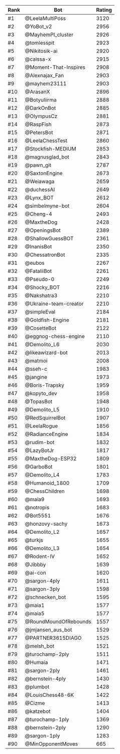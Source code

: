 Rank|Bot|Rating
---|---|---
#1|@LeelaMultiPoss|3120
#2|@YoBot_v2|2956
#3|@MayhemPI_cluster|2926
#4|@tomlesspit|2923
#5|@Nikitosik-ai|2920
#6|@caissa-x|2915
#7|@Moment-That-Inspires|2908
#8|@Alexnajax_Fan|2903
#9|@mayhem23111|2903
#10|@ArasanX|2896
#11|@Botyuliirma|2888
#12|@DarkOnBot|2885
#13|@OlympusCz|2881
#14|@RaspFish|2873
#15|@PetersBot|2871
#16|@LeelaChessTest|2860
#17|@Stockfish-MEDIUM|2853
#18|@magnusglad_bot|2843
#19|@pawn_git|2787
#20|@SaxtonEngine|2673
#21|@Weiawaga|2659
#22|@duchessAI|2649
#23|@Lynx_BOT|2612
#24|@simbelmyne-bot|2604
#25|@Cheng-4|2493
#26|@MaxtheDog|2428
#27|@OpeningsBot|2389
#28|@ShallowGuessBOT|2361
#29|@InanisBot|2350
#30|@ChessatronBot|2335
#31|@eubos|2267
#32|@FataliiBot|2261
#33|@Pseudo-0|2249
#34|@Shocky_BOT|2216
#35|@Nakshatra3|2210
#36|@Ukraine-team-creator|2210
#37|@simpleEval|2184
#38|@Goldfish-Engine|2181
#39|@CosetteBot|2122
#40|@eggnog-chess-engine|2110
#41|@Demolito_L6|2030
#42|@likeawizard-bot|2013
#43|@matmoi|2008
#44|@sseh-c|1983
#45|@jangine|1973
#46|@Boris-Trapsky|1959
#47|@kopyto_dev|1958
#48|@TopasBot|1948
#49|@Demolito_L5|1910
#50|@RedSquirrelBot|1907
#51|@LeelaRogue|1856
#52|@RadianceEngine|1834
#53|@rudim-bot|1832
#54|@LazyBotJr|1817
#55|@MaxtheDog-ESP32|1809
#56|@GarboBot|1801
#57|@Demolito_L4|1783
#58|@Humanoid_1800|1709
#59|@ChessChildren|1698
#60|@maia9|1693
#61|@notropis|1683
#62|@Bot5551|1676
#63|@honzovy-sachy|1673
#64|@Demolito_L2|1657
#65|@turkjs|1655
#66|@Demolito_L3|1654
#67|@Rodent-IV|1652
#68|@Jibbby|1639
#69|@ai-con|1620
#70|@sargon-4ply|1611
#71|@sargon-3ply|1598
#72|@schnecken_bot|1595
#73|@maia1|1577
#74|@maia5|1577
#75|@RoundMoundOfRebounds|1557
#76|@jmjansen_aus_bot|1529
#77|@PARTNER3615DIAGO|1525
#78|@melsh_bot|1521
#79|@turochamp-2ply|1511
#80|@Humaia|1471
#81|@sargon-2ply|1461
#82|@bernstein-4ply|1430
#83|@plumbot|1428
#84|@LouisChess48-6K|1422
#85|@Cizme|1413
#86|@katzebot|1404
#87|@turochamp-1ply|1369
#88|@bernstein-2ply|1290
#89|@sargon-1ply|1283
#90|@MinOpponentMoves|665
